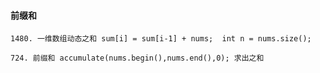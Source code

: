 




#### 前缀和

```
1480. 一维数组动态之和 sum[i] = sum[i-1] + nums;  int n = nums.size();
```

```
724. 前缀和 accumulate(nums.begin(),nums.end(),0); 求出之和
```
